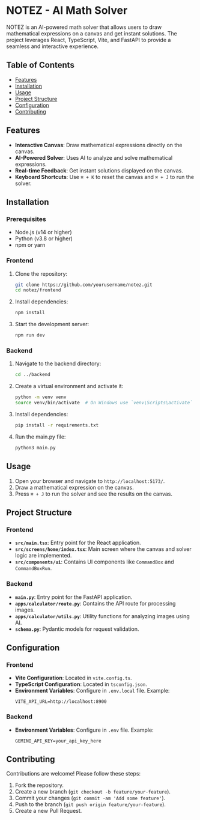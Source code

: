 # NOTEZ - AI Math Solver

NOTEZ is an AI-powered math solver that allows users to draw mathematical expressions on a canvas and get instant solutions. The project leverages React, TypeScript, Vite, and FastAPI to provide a seamless and interactive experience.

## Table of Contents

- [Features](#features)
- [Installation](#installation)
- [Usage](#usage)
- [Project Structure](#project-structure)
- [Configuration](#configuration)
- [Contributing](#contributing)

## Features

- **Interactive Canvas**: Draw mathematical expressions directly on the canvas.
- **AI-Powered Solver**: Uses AI to analyze and solve mathematical expressions.
- **Real-time Feedback**: Get instant solutions displayed on the canvas.
- **Keyboard Shortcuts**: Use `⌘ + K` to reset the canvas and `⌘ + J` to run the solver.

## Installation

### Prerequisites

- Node.js (v14 or higher)
- Python (v3.8 or higher)
- npm or yarn

### Frontend

1. Clone the repository:
    ```sh
    git clone https://github.com/yourusername/notez.git
    cd notez/frontend
    ```

2. Install dependencies:
    ```sh
    npm install
    ```

3. Start the development server:
    ```sh
    npm run dev
    ```

### Backend

1. Navigate to the backend directory:
    ```sh
    cd ../backend
    ```

2. Create a virtual environment and activate it:
    ```sh
    python -m venv venv
    source venv/bin/activate  # On Windows use `venv\Scripts\activate`
    ```

3. Install dependencies:
    ```sh
    pip install -r requirements.txt
    ```

4. Run the main.py file:
    ```sh
    python3 main.py
    ```

## Usage

1. Open your browser and navigate to `http://localhost:5173/`.
2. Draw a mathematical expression on the canvas.
3. Press `⌘ + J` to run the solver and see the results on the canvas.

## Project Structure

### Frontend

- **`src/main.tsx`**: Entry point for the React application.
- **`src/screens/home/index.tsx`**: Main screen where the canvas and solver logic are implemented.
- **`src/components/ui`**: Contains UI components like `CommandBox` and `CommandBoxRun`.

### Backend

- **`main.py`**: Entry point for the FastAPI application.
- **`apps/calculator/route.py`**: Contains the API route for processing images.
- **`apps/calculator/utils.py`**: Utility functions for analyzing images using AI.
- **`schema.py`**: Pydantic models for request validation.

## Configuration

### Frontend

- **Vite Configuration**: Located in `vite.config.ts`.
- **TypeScript Configuration**: Located in `tsconfig.json`.
- **Environment Variables**: Configure in `.env.local` file. Example:
    ```env
    VITE_API_URL=http://localhost:8900
    
    ```
### Backend

- **Environment Variables**: Configure in `.env` file. Example:
    ```env
    GEMINI_API_KEY=your_api_key_here
    ```
## Contributing

Contributions are welcome! Please follow these steps:

1. Fork the repository.
2. Create a new branch (`git checkout -b feature/your-feature`).
3. Commit your changes (`git commit -am 'Add some feature'`).
4. Push to the branch (`git push origin feature/your-feature`).
5. Create a new Pull Request.
